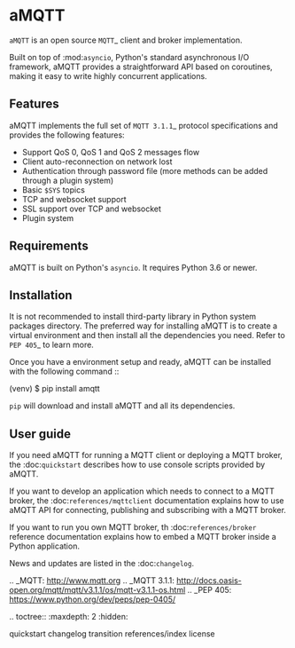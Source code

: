 aMQTT
======

``aMQTT`` is an open source `MQTT`_ client and broker implementation.

Built on top of :mod:`asyncio`, Python's standard asynchronous I/O framework, aMQTT provides a straightforward API
based on coroutines, making it easy to write highly concurrent applications.

Features
--------

aMQTT implements the full set of `MQTT 3.1.1`_ protocol specifications and provides the following features:

- Support QoS 0, QoS 1 and QoS 2 messages flow
- Client auto-reconnection on network lost
- Authentication through password file (more methods can be added through a plugin system)
- Basic ``$SYS`` topics
- TCP and websocket support
- SSL support over TCP and websocket
- Plugin system


Requirements
------------

aMQTT is built on Python's `asyncio`.
It requires Python 3.6 or newer.

Installation
------------

It is not recommended to install third-party library in Python system packages directory. The preferred way for
installing aMQTT is to create a virtual environment and then install all the dependencies you need. Refer to
`PEP 405`_ to learn more.

Once you have a environment setup and ready, aMQTT can be installed with the following command ::

  (venv) $ pip install amqtt

``pip`` will download and install aMQTT and all its dependencies.


User guide
----------

If you need aMQTT for running a MQTT client or deploying a MQTT broker, the :doc:`quickstart` describes how to use console scripts provided by aMQTT.

If you want to develop an application which needs to connect to a MQTT broker, the :doc:`references/mqttclient` documentation explains how to use aMQTT API for connecting, publishing and subscribing with a MQTT broker.

If you want to run you own MQTT broker, th :doc:`references/broker` reference documentation explains how to embed a MQTT broker inside a Python application.

News and updates are listed in the :doc:`changelog`.


.. _MQTT: http://www.mqtt.org
.. _MQTT 3.1.1: http://docs.oasis-open.org/mqtt/mqtt/v3.1.1/os/mqtt-v3.1.1-os.html
.. _PEP 405: https://www.python.org/dev/peps/pep-0405/

.. toctree::
   :maxdepth: 2
   :hidden:

   quickstart
   changelog
   transition
   references/index
   license

